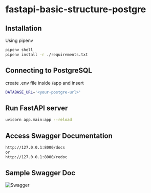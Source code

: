 # fastapi-basic-structure-postgre
## Installation

Using pipenv

```bash
pipenv shell
pipenv install -r ./requirements.txt
```

## Connecting to PostgreSQL

create .env file inside /app and insert

```bash
DATABASE_URL='<your-postgre-url>'
```
## Run FastAPI server

```bash
uvicorn app.main:app --reload
```


## Access Swagger Documentation
```bash
http://127.0.0.1:8000/docs
or
http://127.0.0.1:8000/redoc
```
## Sample Swagger Doc
![Swagger](https://i.imgur.com/5nTIlYY.png)
